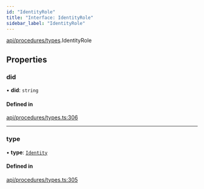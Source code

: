 ```yaml
---
id: "IdentityRole"
title: "Interface: IdentityRole"
sidebar_label: "IdentityRole"
---
```


[api/procedures/types](../../../../../modules/API/Procedures/Types/Types.md).IdentityRole

## Properties

### did

• **did**: `string`

#### Defined in

[api/procedures/types.ts:306](https://github.com/PolymeshAssociation/polymesh-sdk/blob/995f17653/src/api/procedures/types.ts#L306)

___

### type

• **type**: [`Identity`](../../../../../enums/API/Procedures/Types/RoleType/RoleType.md#identity)

#### Defined in

[api/procedures/types.ts:305](https://github.com/PolymeshAssociation/polymesh-sdk/blob/995f17653/src/api/procedures/types.ts#L305)
